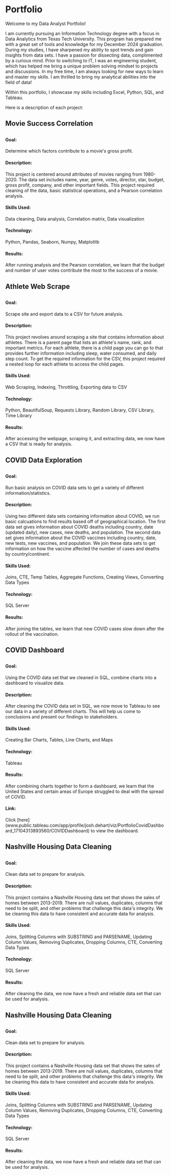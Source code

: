 # Portfolio
Welcome to my Data Analyst Portfolio!

I am currently pursuing an Information Technology degree with a focus in Data Analytics from Texas Tech University. This program has prepared me with a great set of tools and knowledge for my December 2024 graduation. During my studies, I have sharpened my ability to spot trends and gain insights from data sets. I have a passion for dissecting data, complimented by a curious mind. Prior to switching to IT, I was an engineering student, which has helped me bring a unique problem solving mindset to projects and discussions. In my free time, I am always looking for new ways to learn and master my skills. I am thrilled to bring my analytical abilities into the field of data!

Within this portfolio, I showcase my skills including Excel, Python, SQL, and Tableau.

Here is a description of each project:


<h2>Movie Success Correlation<h2>
<h4>Goal:</h4>
Determine which factors contribute to a movie's gross profit.
<h4>Description:</h4>
This project is centered around attributes of movies ranging from 1980-2020. The data set includes name, year, genre, votes, director, star, budget, gross profit, company, and other important fields. This project required cleaning of the data, basic statistical operations, and a Pearson correlation analysis.
<h4>Skills Used:</h4>
Data cleaning, Data analysis, Correlation matrix, Data visualization
<h4>Technology:</h4>
Python, Pandas, Seaborn, Numpy, Matplotlib
<h4>Results:</h4>
After running analysis and the Pearson correlation, we learn that the budget and number of user votes contribute the most to the success of a movie.


<h2>Athlete Web Scrape<h2>
<h4>Goal:</h4>
Scrape site and export data to a CSV for future analysis.
<h4>Description:</h4>
This project revolves around scraping a site that contains information about athletes. There is a parent page that lists an athlete's name, rank, and important metrics. For each athlete, there is a child page you can go to that provides further information including sleep, water consumed, and daily step count. To get the required information for the CSV, this project required a nested loop for each athlete to access the child pages.
<h4>Skills Used:</h4>
Web Scraping, Indexing, Throttling, Exporting data to CSV
<h4>Technology:</h4>
Python, BeautifulSoup, Requests Library, Random Library, CSV Library, Time Library
<h4>Results:</h4>
After accessing the webpage, scraping it, and extracting data, we now have a CSV that is ready for analysis.


<h2>COVID Data Exploration<h2>
<h4>Goal:</h4>
Run basic analysis on COVID data sets to get a variety of different information/statistics.
<h4>Description:</h4>
Using two different data sets containing information about COVID, we run basic calcuations to find results based off of geographical location. The first data set gives information about COVID deaths including country, date (updated daily), new cases, new deaths, and population. The second data set gives information about the COVID vaccines including country, date, new tests, new vaccines, and population. We join these data sets to get information on how the vaccine affected the number of cases and deaths by country/continent.
<h4>Skills Used:</h4>
Joins, CTE, Temp Tables, Aggregate Functions, Creating Views, Converting Data Types
<h4>Technology:</h4>
SQL Server
<h4>Results:</h4>
After joining the tables, we learn that new COVID cases slow down after the rollout of the vaccination.


<h2>COVID Dashboard<h2>
<h4>Goal:</h4>
Using the COVID data set that we cleaned in SQL, combine charts into a dashboard to visualize data.
<h4>Description:</h4>
After cleaning the COVID data set in SQL, we now move to Tableau to see our data in a variety of different charts. This will help us come to conclusions and present our findings to stakeholders.
<h4>Skills Used:</h4>
Creating Bar Charts, Tables, Line Charts, and Maps
<h4>Technology:</h4>
Tableau
<h4>Results:</h4>
After combining charts together to form a dashboard, we learn that the United States and certain areas of Europe struggled to deal with the spread of COVID.
<h4>Link:</h4>
Click [here](www.public.tableau.com/app/profile/josh.dehart/viz/PortfolioCovidDashboard_17104313893560/COVIDDashboard) to view the dashboard.


<h2>Nashville Housing Data Cleaning<h2>
<h4>Goal:</h4>
Clean data set to prepare for analysis.
<h4>Description:</h4>
This project contains a Nashville Housing data set that shows the sales of homes between 2013-2019. There are null values, duplicates, columns that need to be split, and other problems that challenge this data's integrity. We be cleaning this data to have consistent and accurate data for analysis.
<h4>Skills Used:</h4>
Joins, Splitting Columns with SUBSTRING and PARSENAME, Updating Column Values, Removing Duplicates, Dropping Columns, CTE, Converting Data Types
<h4>Technology:</h4>
SQL Server
<h4>Results:</h4>
After cleaning the data, we now have a fresh and reliable data set that can be used for analysis.


<h2>Nashville Housing Data Cleaning<h2>
<h4>Goal:</h4>
Clean data set to prepare for analysis.
<h4>Description:</h4>
This project contains a Nashville Housing data set that shows the sales of homes between 2013-2019. There are null values, duplicates, columns that need to be split, and other problems that challenge this data's integrity. We be cleaning this data to have consistent and accurate data for analysis.
<h4>Skills Used:</h4>
Joins, Splitting Columns with SUBSTRING and PARSENAME, Updating Column Values, Removing Duplicates, Dropping Columns, CTE, Converting Data Types
<h4>Technology:</h4>
SQL Server
<h4>Results:</h4>
After cleaning the data, we now have a fresh and reliable data set that can be used for analysis.
